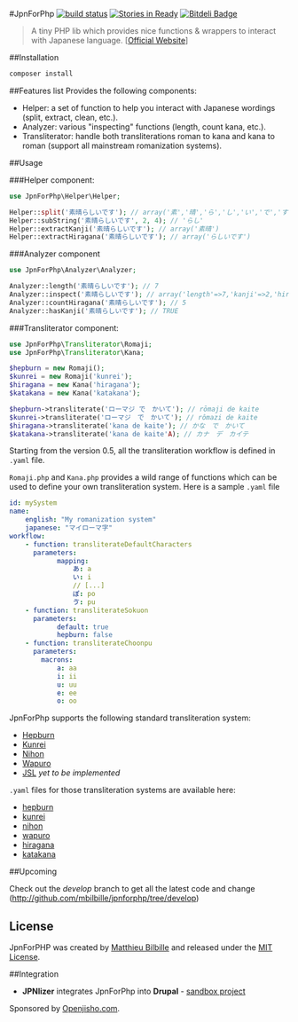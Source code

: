 
#JpnForPhp [![build status](https://secure.travis-ci.org/mbilbille/jpnforphp.png)](http://travis-ci.org/mbilbille/jpnforphp) [![Stories in Ready](https://badge.waffle.io/mbilbille/jpnforphp.png?label=ready)](https://waffle.io/mbilbille/jpnforphp) [![Bitdeli Badge](https://d2weczhvl823v0.cloudfront.net/mbilbille/jpnforphp/trend.png)](https://bitdeli.com/free "Bitdeli Badge")

> A tiny PHP lib which provides nice functions & wrappers to interact with Japanese language. [[Official Website](http://mbilbille.github.com/jpnforphp/)]

##Installation
```bash
composer install
```

##Features list
Provides the following components:

- Helper: a set of function to help you interact with Japanese wordings (split, extract, clean, etc.).
- Analyzer: various "inspecting" functions (length, count kana, etc.).
- Transliterator: handle both transliterations roman to kana and kana to roman (support all mainstream romanization systems).

##Usage

###Helper component:

```php
use JpnForPhp\Helper\Helper;

Helper::split('素晴らしいです'); // array('素','晴','ら','し','い','で','す')
Helper::subString('素晴らしいです', 2, 4); // 'らし'
Helper::extractKanji('素晴らしいです'); // array('素晴')
Helper::extractHiragana('素晴らしいです'); // array('らしいです')
```

###Analyzer component

```php
use JpnForPhp\Analyzer\Analyzer;

Analyzer::length('素晴らしいです'); // 7
Analyzer::inspect('素晴らしいです'); // array('length'=>7,'kanji'=>2,'hiragana' =>5,'katakana'=>0)
Analyzer::countHiragana('素晴らしいです'); // 5
Analyzer::hasKanji('素晴らしいです'); // TRUE
```

###Transliterator component:

```php
use JpnForPhp\Transliterator\Romaji;
use JpnForPhp\Transliterator\Kana;

$hepburn = new Romaji();
$kunrei = new Romaji('kunrei');
$hiragana = new Kana('hiragana');
$katakana = new Kana('katakana');

$hepburn->transliterate('ローマジ で　かいて'); // rōmaji de kaite
$kunrei->transliterate('ローマジ　で　かいて'); // rômazi de kaite
$hiragana->transliterate('kana de kaite'); // かな　で　かいて
$katakana->transliterate('kana de kaite'A); // カナ　デ　カイテ
```

Starting from the version 0.5, all the transliteration workflow is defined in ```.yaml``` file.

```Romaji.php``` and ```Kana.php``` provides a wild range of functions which can be used to define your own transliteration system.
Here is a sample ```.yaml``` file

```yaml
id: mySystem
name:
    english: "My romanization system"
    japanese: "マイローマ字"
workflow:
    - function: transliterateDefaultCharacters
      parameters:
            mapping:
                あ: a
                い: i
                // [...]
                ぽ: po
                ゔ: pu
    - function: transliterateSokuon
      parameters:
            default: true
            hepburn: false
    - function: transliterateChoonpu
      parameters:
        macrons:
            a: aa
            i: ii
            u: uu
            e: ee
            o: oo
```

JpnForPhp supports the following standard transliteration system:
- [Hepburn](http://en.wikipedia.org/wiki/Hepburn_romanization)
- [Kunrei](http://en.wikipedia.org/wiki/Kunrei-shiki_romanization)
- [Nihon](http://en.wikipedia.org/wiki/Nihon-shiki_romanization)
- [Wapuro](http://en.wikipedia.org/wiki/W%C4%81puro_r%C5%8Dmaji)
- [JSL](http://en.wikipedia.org/wiki/JSL_romanization) _yet to be implemented_

```.yaml``` files for those transliteration systems are available here:
- [hepburn](src/JpnForPhp/Transliterator/Romaji/hepburn.yaml)
- [kunrei](src/JpnForPhp/Transliterator/Romaji/kunrei.yaml)
- [nihon](src/JpnForPhp/Transliterator/Romaji/nihon.yaml)
- [wapuro](src/JpnForPhp/Transliterator/Romaji/wapuro.yaml)
- [hiragana](src/JpnForPhp/Transliterator/Romaji/hiragana.yaml)
- [katakana](src/JpnForPhp/Transliterator/Romaji/katakana.yaml)


##Upcoming

Check out the _develop_ branch to get all the latest code and change (http://github.com/mbilbille/jpnforphp/tree/develop)

## License

JpnForPHP was created by [Matthieu Bilbille](http://github.com/mbilbille) and released under the [MIT License](http://github.com/mbilbille/jpnforphp/blob/master/LICENSE).

##Integration

- **JPNlizer** integrates JpnForPhp into **Drupal** - [sandbox project](http://drupal.org/sandbox/mbilbille/1613510)

Sponsored by [Openjisho.com](http://www.openjisho.com).

